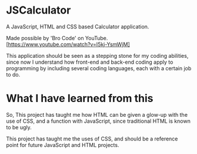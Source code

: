 # JSCalculator
A JavaScript, HTML and CSS based Calculator application.

Made possible by 'Bro Code' on YouTube. [https://www.youtube.com/watch?v=I5kj-YsmWjM]

This application should be seen as a stepping stone for my coding abilities, since now I understand how front-end and back-end coding apply to programming by including several coding languages, each with a certain job to do.

# What I have learned from this
So, This project has taught me how HTML can be given a glow-up with the use of CSS, and a function with JavaScript, since traditional HTML is known to be ugly. 

This project has taught me the uses of CSS, and should be a reference point for future JavaScript and HTML projects.
